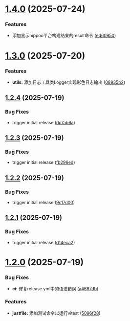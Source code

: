 # [1.4.0](https://github.com/tuiuq/fast-cli/compare/v1.3.0...v1.4.0) (2025-07-24)


### Features

* 添加显示hippoo平台构建结果的result命令 ([ed60950](https://github.com/tuiuq/fast-cli/commit/ed60950e10d31a71cbf25a42921afcb232576eca))

# [1.3.0](https://github.com/tuiuq/fast-cli/compare/v1.2.4...v1.3.0) (2025-07-20)


### Features

* **utils:** 添加日志工具类Logger实现彩色日志输出 ([08935b2](https://github.com/tuiuq/fast-cli/commit/08935b233c945872b209ea7e4f99a3bee460dec7))

## [1.2.4](https://github.com/tuiuq/fast-cli/compare/v1.2.3...v1.2.4) (2025-07-19)


### Bug Fixes

* trigger initial release ([dc7ab6a](https://github.com/tuiuq/fast-cli/commit/dc7ab6a472b0fe42239585154ac9af80b8709389))

## [1.2.3](https://github.com/tuiuq/fast-cli/compare/v1.2.2...v1.2.3) (2025-07-19)


### Bug Fixes

* trigger initial release ([fb296ed](https://github.com/tuiuq/fast-cli/commit/fb296ed05e62e0e150c45aa13296e6899ff569f2))

## [1.2.2](https://github.com/tuiuQ/fast-cli/compare/v1.2.1...v1.2.2) (2025-07-19)


### Bug Fixes

* trigger initial release ([9c17d00](https://github.com/tuiuQ/fast-cli/commit/9c17d0069b5cd955d43cea7cdb7b7308d7ec0076))

## [1.2.1](https://github.com/tuiuQ/fast-cli/compare/v1.2.0...v1.2.1) (2025-07-19)


### Bug Fixes

* trigger initial release ([d14eca2](https://github.com/tuiuQ/fast-cli/commit/d14eca276ac3df662f05884fad1a7f87d68bdad5))

# [1.2.0](https://github.com/tuiuQ/fast-cli/compare/v1.1.0...v1.2.0) (2025-07-19)


### Bug Fixes

* **ci:** 修复release.yml中的语法错误 ([a4667db](https://github.com/tuiuQ/fast-cli/commit/a4667db378ce4bb1fd5dda5646cdf5ca52a1486e))


### Features

* **justfile:** 添加测试命令以运行vitest ([5096f28](https://github.com/tuiuQ/fast-cli/commit/5096f2833cb64ece7a0e8a40779ca09763cff246))
